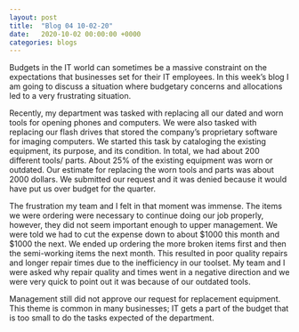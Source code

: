 ```yaml
---
layout: post
title:  "Blog 04 10-02-20"
date:   2020-10-02 00:00:00 +0000
categories: blogs
---
```

Budgets in the IT world can sometimes be a massive constraint on the expectations that businesses set for their IT employees. In this week’s blog I am going to discuss a situation where budgetary concerns and allocations led to a very frustrating situation. 

Recently, my department was tasked with replacing all our dated and worn tools for opening phones and computers. We were also tasked with replacing our flash drives that stored the company’s proprietary software for imaging computers. We started this task by cataloging the existing equipment, its purpose, and its condition. In total, we had about 200 different tools/ parts. About 25% of the existing equipment was worn or outdated. Our estimate for replacing the worn tools and parts was about 2000 dollars. We submitted our request and it was denied because it would have put us over budget for the quarter.

The frustration my team and I felt in that moment was immense. The items we were ordering were necessary to continue doing our job properly, however, they did not seem important enough to upper management. We were told we had to cut the expense down to about $1000 this month and $1000 the next. We ended up ordering the more broken items first and then the semi-working items the next month. This resulted in poor quality repairs and longer repair times due to the inefficiency in our toolset. My team and I were asked why repair quality and times went in a negative direction and we were very quick to point out it was because of our outdated tools. 

Management still did not approve our request for replacement equipment. This theme is common in many businesses; IT gets a part of the budget that is too small to do the tasks expected of the department. 
